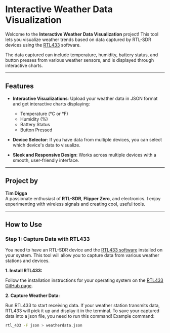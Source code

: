 # Interactive Weather Data Visualization

Welcome to the **Interactive Weather Data Visualization** project! This tool lets you visualize weather trends based on data captured by RTL-SDR devices using the [RTL433](https://github.com/merbanan/rtl_433) software.

The data captured can include temperature, humidity, battery status, and button presses from various weather sensors, and is displayed through interactive charts.

---

## Features

- **Interactive Visualizations**: Upload your weather data in JSON format and get interactive charts displaying:
  - Temperature (°C or °F)
  - Humidity (%)
  - Battery Status
  - Button Pressed
  
- **Device Selector**: If you have data from multiple devices, you can select which device's data to visualize.

- **Sleek and Responsive Design**: Works across multiple devices with a smooth, user-friendly interface.

---

## Project by

**Tim Digga**  
A passionate enthusiast of **RTL-SDR**, **Flipper Zero**, and electronics. I enjoy experimenting with wireless signals and creating cool, useful tools.

---

## How to Use

### Step 1: Capture Data with RTL433

You need to have an RTL-SDR device and the [RTL433 software](https://github.com/merbanan/rtl_433) installed on your system. This tool will allow you to capture data from various weather stations and devices.

**1. Install RTL433:**

Follow the installation instructions for your operating system on the [RTL433 GitHub page](https://github.com/merbanan/rtl_433).

**2. Capture Weather Data:**

Run RTL433 to start receiving data. If your weather station transmits data, RTL433 will pick it up and display it in the terminal.
To save your captured data into a json file, you need to run this command!
Example command:
```bash
rtl_433 -F json > weatherdata.json 

